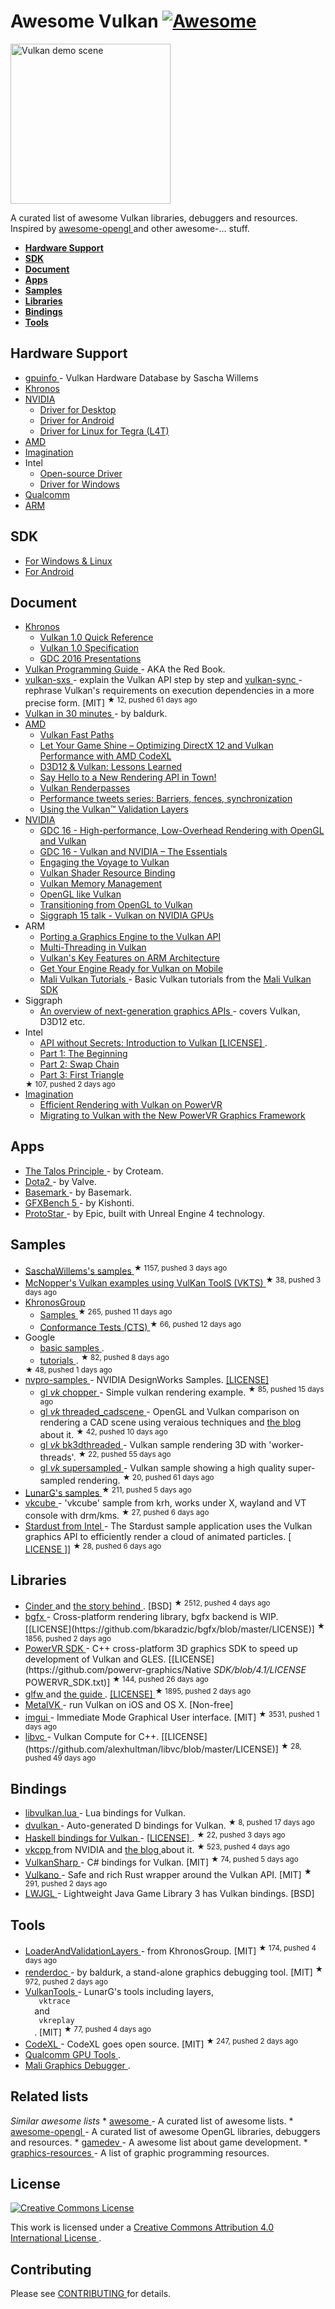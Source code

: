 <h1>
 Awesome Vulkan
 <a href="https://github.com/sindresorhus/awesome">
  <img alt="Awesome" src="https://cdn.rawgit.com/sindresorhus/awesome/d7305f38d29fed78fa85652e3a63e154dd8e8829/media/badge.svg"/>
 </a>
</h1>
<p>
 <img alt="Vulkan demo scene" height="256px" src="https://github.com/SaschaWillems/Vulkan/blob/master/images/vulkanlogoscene.png"/>
</p>
<p>
 A curated list of awesome Vulkan libraries, debuggers and resources. Inspired by
 <a href="https://github.com/eug/awesome-opengl">
  awesome-opengl
 </a>
 and other awesome-... stuff.
</p>
<ul>
 <li>
  <strong>
   <a href="#hardware-support">
    Hardware Support
   </a>
  </strong>
 </li>
 <li>
  <strong>
   <a href="#sdk">
    SDK
   </a>
  </strong>
 </li>
 <li>
  <strong>
   <a href="#document">
    Document
   </a>
  </strong>
 </li>
 <li>
  <strong>
   <a href="#apps">
    Apps
   </a>
  </strong>
 </li>
 <li>
  <strong>
   <a href="#samples">
    Samples
   </a>
  </strong>
 </li>
 <li>
  <strong>
   <a href="#libraries">
    Libraries
   </a>
  </strong>
 </li>
 <li>
  <strong>
   <a href="#bindings">
    Bindings
   </a>
  </strong>
 </li>
 <li>
  <strong>
   <a href="#tools">
    Tools
   </a>
  </strong>
 </li>
</ul>
<h2>
 Hardware Support
</h2>
<ul>
 <li>
  <a href="http://vulkan.gpuinfo.org/">
   gpuinfo
  </a>
  - Vulkan Hardware Database by Sascha Willems
 </li>
 <li>
  <a href="https://www.khronos.org/vulkan">
   Khronos
  </a>
 </li>
 <li>
  <a href="https://developer.nvidia.com/Vulkan">
   NVIDIA
  </a>
  <ul>
   <li>
    <a href="https://developer.nvidia.com/vulkan-driver">
     Driver for Desktop
    </a>
   </li>
   <li>
    <a href="https://developer.nvidia.com/vulkan-android">
     Driver for Android
    </a>
   </li>
   <li>
    <a href="https://developer.nvidia.com/embedded/vulkan">
     Driver for Linux for Tegra (L4T)
    </a>
   </li>
  </ul>
 </li>
 <li>
  <a href="http://support.amd.com/en-us/kb-articles/Pages/Radeon-Vulkan-Beta.aspx">
   AMD
  </a>
 </li>
 <li>
  <a href="https://imgtec.com/tools/powervr-early-access-program/">
   Imagination
  </a>
 </li>
 <li>
  Intel
  <ul>
   <li>
    <a href="https://01.org/linuxgraphics/blogs/jekstrand/2016/open-source-vulkan-drivers-intel-hardware/">
     Open-source Driver
    </a>
   </li>
   <li>
    <a href="https://software.intel.com/en-us/blogs/2016/03/14/new-intel-vulkan-beta-1540204404-graphics-driver-for-windows-78110-1540">
     Driver for Windows
    </a>
   </li>
  </ul>
 </li>
 <li>
  <a href="https://developer.qualcomm.com/software/adreno-gpu-sdk/gpu">
   Qualcomm
  </a>
 </li>
 <li>
  <a href="http://malideveloper.arm.com/resources/sdks/mali-vulkan-sdk/">
   ARM
  </a>
 </li>
</ul>
<h2>
 SDK
</h2>
<ul>
 <li>
  <a href="https://vulkan.lunarg.com/signin">
   For Windows & Linux
  </a>
 </li>
 <li>
  <a href="https://developer.android.com/ndk/guides/graphics/index.html">
   For Android
  </a>
 </li>
</ul>
<h2>
 Document
</h2>
<ul>
 <li>
  <a href="https://www.khronos.org/registry/vulkan/">
   Khronos
  </a>
  <ul>
   <li>
    <a href="https://www.khronos.org/registry/vulkan/specs/1.0/refguide/Vulkan-1.0-web.pdf">
     Vulkan 1.0 Quick Reference
    </a>
   </li>
   <li>
    <a href="https://www.khronos.org/registry/vulkan/specs/1.0-wsi_extensions/pdf/vkspec.pdf">
     Vulkan 1.0 Specification
    </a>
   </li>
   <li>
    <a href="https://www.khronos.org/assets/uploads/developers/library/2016-gdc/Khronos-Vulkan_Mar16.pdf">
     GDC 2016 Presentations
    </a>
   </li>
  </ul>
 </li>
 <li>
  <a href="http://www.amazon.com/Vulkan-Programming-Guide-Official-Learning/dp/0134464540">
   Vulkan Programming Guide
  </a>
  - AKA the Red Book.
 </li>
 <li>
  <a href="https://github.com/philiptaylor/vulkan-sxs">
   vulkan-sxs
  </a>
  - explain the Vulkan API step by step and
  <a href="https://github.com/philiptaylor/vulkan-sync">
   vulkan-sync
  </a>
  - rephrase Vulkan's requirements on execution dependencies in a more precise form. [MIT]
  <sup>
   &#9733 12, pushed 61 days ago
  </sup>
 </li>
 <li>
  <a href="https://renderdoc.org/vulkan-in-30-minutes.html">
   Vulkan in 30 minutes
  </a>
  - by baldurk.
 </li>
 <li>
  <a href="http://gpuopen.com/gaming-product/vulkan/">
   AMD
  </a>
  <ul>
   <li>
    <a href="http://32ipi028l5q82yhj72224m8j.wpengine.netdna-cdn.com/wp-content/uploads/2016/03/VulkanFastPaths.pdf">
     Vulkan Fast Paths
    </a>
   </li>
   <li>
    <a href="http://32ipi028l5q82yhj72224m8j.wpengine.netdna-cdn.com/wp-content/uploads/2016/03/Let_your_game_shine_optimizing_DirectX-12_and_Vulkan-performance_with_AMD_CodeXL.pdf">
     Let Your Game Shine – Optimizing DirectX 12 and Vulkan Performance with AMD CodeXL
    </a>
   </li>
   <li>
    <a href="http://32ipi028l5q82yhj72224m8j.wpengine.netdna-cdn.com/wp-content/uploads/2016/03/d3d12_vulkan_lessons_learned.pdf">
     D3D12 & Vulkan: Lessons Learned
    </a>
   </li>
   <li>
    <a href="http://gpuopen.com/say-hello/">
     Say Hello to a New Rendering API in Town!
    </a>
   </li>
   <li>
    <a href="http://gpuopen.com/vulkan-renderpasses/">
     Vulkan Renderpasses
    </a>
   </li>
   <li>
    <a href="http://gpuopen.com/performance-tweets-series-barriers-fences-synchronization/">
     Performance tweets series: Barriers, fences, synchronization
    </a>
   </li>
   <li>
    <a href="http://gpuopen.com/using-the-vulkan-validation-layers/">
     Using the Vulkan™ Validation Layers
    </a>
   </li>
  </ul>
 </li>
 <li>
  <a href="https://developer.nvidia.com/taxonomy/term/586">
   NVIDIA
  </a>
  <ul>
   <li>
    <a href="http://developer.download.nvidia.com/gameworks/events/GDC2016/mschott_lbishop_gl_vulkan.pdf">
     GDC 16 - High-performance, Low-Overhead Rendering with OpenGL and Vulkan
    </a>
   </li>
   <li>
    <a href="http://developer.download.nvidia.com/gameworks/events/GDC2016/Vulkan_Essentials_GDC16_tlorach.pdf">
     GDC 16 - Vulkan and NVIDIA – The Essentials
    </a>
   </li>
   <li>
    <a href="https://developer.nvidia.com/engaging-voyage-vulkan">
     Engaging the Voyage to Vulkan
    </a>
   </li>
   <li>
    <a href="https://developer.nvidia.com/vulkan-shader-resource-binding">
     Vulkan Shader Resource Binding
    </a>
   </li>
   <li>
    <a href="https://developer.nvidia.com/vulkan-memory-management">
     Vulkan Memory Management
    </a>
   </li>
   <li>
    <a href="https://developer.nvidia.com/opengl-vulkan">
     OpenGL like Vulkan
    </a>
   </li>
   <li>
    <a href="https://developer.nvidia.com/transitioning-opengl-vulkan">
     Transitioning from OpenGL to Vulkan
    </a>
   </li>
   <li>
    <a href="http://on-demand.gputechconf.com/siggraph/2015/presentation/SIG1501-Piers-Daniell.pdf">
     Siggraph 15 talk - Vulkan on NVIDIA GPUs
    </a>
   </li>
  </ul>
 </li>
 <li>
  ARM
  <ul>
   <li>
    <a href="https://community.arm.com/groups/arm-mali-graphics/blog/2016/02/16/porting-a-graphics-engine-to-the-vulkan-api">
     Porting a Graphics Engine to the Vulkan API
    </a>
   </li>
   <li>
    <a href="https://community.arm.com/groups/arm-mali-graphics/blog/2016/04/19/massively-multi-thread-for-vulkan">
     Multi-Threading in Vulkan
    </a>
   </li>
   <li>
    <a href="http://malideveloper.arm.com/downloads/Presentations/GDC%202016/Theatre/Vulkan%20API%20key%20features%20on%20ARM%20architecture.pdf">
     Vulkan's Key Features on ARM Architecture
    </a>
   </li>
   <li>
    <a href="http://malideveloper.arm.com/downloads/Presentations/GDC%202016/Theatre/Get%20Your%20Engine%20Ready%20for%20Vulkan%20on%20Mobile.pdf">
     Get Your Engine Ready for Vulkan on Mobile
    </a>
   </li>
   <li>
    <a href="http://malideveloper.arm.com/downloads/deved/tutorial/SDK/Vulkan/1.0/tutorials.html">
     Mali Vulkan Tutorials
    </a>
    - Basic Vulkan tutorials from the
    <a href="http://malideveloper.arm.com/resources/sdks/mali-vulkan-sdk/">
     Mali Vulkan SDK
    </a>
   </li>
  </ul>
 </li>
 <li>
  Siggraph
  <ul>
   <li>
    <a href="http://nextgenapis.realtimerendering.com/">
     An overview of next-generation graphics APIs
    </a>
    - covers Vulkan, D3D12 etc.
   </li>
  </ul>
 </li>
 <li>
  Intel
  <ul>
   <li>
    <a href="https://github.com/GameTechDev/IntroductionToVulkan">
     API without Secrets: Introduction to Vulkan
    </a>
    <a href="https://github.com/GameTechDev/IntroductionToVulkan/blob/master/license.txt">
     [LICENSE]
    </a>
    .
   </li>
   <li>
    <a href="https://software.intel.com/en-us/api-without-secrets-introduction-to-vulkan-part-1">
     Part 1: The Beginning
    </a>
   </li>
   <li>
    <a href="https://software.intel.com/en-us/api-without-secrets-introduction-to-vulkan-part-2">
     Part 2: Swap Chain
    </a>
   </li>
   <li>
    <a href="https://software.intel.com/en-us/api-without-secrets-introduction-to-vulkan-part-3">
     Part 3: First Triangle
    </a>
   </li>
  </ul>
  <sup>
   &#9733 107, pushed 2 days ago
  </sup>
 </li>
 <li>
  <a href="http://blog.imgtec.com/tag/vulkan">
   Imagination
  </a>
  <ul>
   <li>
    <a href="https://imagination-technologies-cloudfront-assets.s3.amazonaws.com/idc-docs/gdc16/6_Efficient%20rendering%20with%20Vulkan%20on%20PowerVR.pdf">
     Efficient Rendering with Vulkan on PowerVR
    </a>
   </li>
   <li>
    <a href="https://imagination-technologies-cloudfront-assets.s3.amazonaws.com/idc-docs/gdc16/7_FrameworkIDC16.pdf">
     Migrating to Vulkan with the New PowerVR Graphics Framework
    </a>
   </li>
  </ul>
 </li>
</ul>
<h2>
 Apps
</h2>
<ul>
 <li>
  <a href="http://www.croteam.com/talos-principle-will-support-vulkan-first-screenshot-released/">
   The Talos Principle
  </a>
  - by Croteam.
 </li>
 <li>
  <a href="https://www.dota2.com/reborn/part3/">
   Dota2
  </a>
  - by Valve.
 </li>
 <li>
  <a href="http://www.basemark.com/2015/11/10/basemark-extends-its-benchmarking-lead-with-a-vulkan-performance-test/">
   Basemark
  </a>
  - by Basemark.
 </li>
 <li>
  <a href="https://kishonti.net/news_single.jsp?id=31133884">
   GFXBench 5
  </a>
  - by Kishonti.
 </li>
 <li>
  <a href="https://www.unrealengine.com/blog/epic-games-unveils-protostar-at-samsung-galaxy-unpacked">
   ProtoStar
  </a>
  - by Epic, built with Unreal Engine 4 technology.
 </li>
</ul>
<h2>
 Samples
</h2>
<ul>
 <li>
  <a href="https://github.com/SaschaWillems/Vulkan">
   SaschaWillems's samples
  </a>
  <sup>
   &#9733 1157, pushed 3 days ago
  </sup>
 </li>
 <li>
  <a href="https://github.com/McNopper/Vulkan">
   McNopper's Vulkan examples using VulKan ToolS (VKTS)
  </a>
  <sup>
   &#9733 38, pushed 3 days ago
  </sup>
 </li>
 <li>
  <a href="https://github.com/KhronosGroup">
   KhronosGroup
  </a>
  <ul>
   <li>
    <a href="https://github.com/KhronosGroup/Vulkan-Samples">
     Samples
    </a>
    <sup>
     &#9733 265, pushed 11 days ago
    </sup>
   </li>
   <li>
    <a href="https://github.com/KhronosGroup/Vulkan-CTS">
     Conformance Tests (CTS)
    </a>
    <sup>
     &#9733 66, pushed 12 days ago
    </sup>
   </li>
  </ul>
 </li>
 <li>
  Google
  <ul>
   <li>
    <a href="https://github.com/googlesamples/vulkan-basic-samples">
     basic samples
    </a>
    .
   </li>
   <li>
    <a href="https://github.com/googlesamples/android-vulkan-tutorials">
     tutorials
    </a>
    .
    <sup>
     &#9733 82, pushed 8 days ago
    </sup>
   </li>
  </ul>
  <sup>
   &#9733 48, pushed 1 days ago
  </sup>
 </li>
 <li>
  <a href="https://github.com/nvpro-samples">
   nvpro-samples
  </a>
  - NVIDIA DesignWorks Samples.
  <a href="https://github.com/nvpro-samples/gl_vk_threaded_cadscene/blob/master/LICENSE">
   [LICENSE]
  </a>
  <ul>
   <li>
    <a href="https://github.com/nvpro-samples/gl_vk_chopper">
     gl
     <em>
      vk
     </em>
     chopper
    </a>
    - Simple vulkan rendering example.
    <sup>
     &#9733 85, pushed 15 days ago
    </sup>
   </li>
   <li>
    <a href="https://github.com/nvpro-samples/gl_vk_threaded_cadscene">
     gl
     <em>
      vk
     </em>
     threaded_cadscene
    </a>
    - OpenGL and Vulkan comparison on rendering a CAD scene using veraious techniques and
    <a href="https://developer.nvidia.com/vulkan-opengl-threaded-cad-scene-sample">
     the blog
    </a>
    about it.
    <sup>
     &#9733 42, pushed 10 days ago
    </sup>
   </li>
   <li>
    <a href="https://github.com/nvpro-samples/gl_vk_bk3dthreaded">
     gl
     <em>
      vk
     </em>
     bk3dthreaded
    </a>
    - Vulkan sample rendering 3D with 'worker-threads'.
    <sup>
     &#9733 22, pushed 55 days ago
    </sup>
   </li>
   <li>
    <a href="https://github.com/nvpro-samples/gl_vk_supersampled">
     gl
     <em>
      vk
     </em>
     supersampled
    </a>
    - Vulkan sample showing a high quality super-sampled rendering.
    <sup>
     &#9733 20, pushed 61 days ago
    </sup>
   </li>
  </ul>
 </li>
 <li>
  <a href="https://github.com/LunarG/VulkanSamples">
   LunarG's samples
  </a>
  <sup>
   &#9733 211, pushed 5 days ago
  </sup>
 </li>
 <li>
  <a href="https://github.com/krh/vkcube">
   vkcube
  </a>
  - 'vkcube' sample from krh, works under X, wayland and VT console with
drm/kms.
  <sup>
   &#9733 27, pushed 6 days ago
  </sup>
 </li>
 <li>
  <a href="https://github.com/GameTechDev/stardust_vulkan">
   Stardust from Intel
  </a>
  - The Stardust sample application uses the Vulkan graphics API to efficiently render a cloud of animated particles. [
  <a href="https://github.com/GameTechDev/stardust_vulkan/blob/master/license.txt">
   LICENSE
  </a>
  ]]
  <sup>
   &#9733 28, pushed 6 days ago
  </sup>
 </li>
</ul>
<h2>
 Libraries
</h2>
<ul>
 <li>
  <a href="https://github.com/cinder/Cinder">
   Cinder
  </a>
  and
  <a href="https://libcinder.org/notes/vulkan">
   the story
  </a>
  <a href="https://forum.libcinder.org/#Topic/23286000002614007">
   behind
  </a>
  . [BSD]
  <sup>
   &#9733 2512, pushed 4 days ago
  </sup>
 </li>
 <li>
  <a href="https://github.com/bkaradzic/bgfx">
   bgfx
  </a>
  - Cross-platform rendering library, bgfx backend is WIP. [[LICENSE](https://github.com/bkaradzic/bgfx/blob/master/LICENSE)]
  <sup>
   &#9733 1856, pushed 2 days ago
  </sup>
 </li>
 <li>
  <a href="https://github.com/powervr-graphics/Native_SDK">
   PowerVR SDK
  </a>
  - C++ cross-platform 3D graphics SDK to speed up development of Vulkan and GLES. [[LICENSE](https://github.com/powervr-graphics/Native
  <em>
   SDK/blob/4.1/LICENSE
  </em>
  POWERVR_SDK.txt)]
  <sup>
   &#9733 144, pushed 26 days ago
  </sup>
 </li>
 <li>
  <a href="https://github.com/glfw/glfw">
   glfw
  </a>
  and
  <a href="http://www.glfw.org/docs/3.2/vulkan.html">
   the guide
  </a>
  .
  <a href="https://github.com/glfw/glfw/blob/master/COPYING.txt">
   [LICENSE]
  </a>
  <sup>
   &#9733 1895, pushed 2 days ago
  </sup>
 </li>
 <li>
  <a href="https://moltengl.com/metalvk/">
   MetalVK
  </a>
  - run Vulkan on iOS and OS X. [Non-free]
 </li>
 <li>
  <a href="https://github.com/ocornut/imgui">
   imgui
  </a>
  - Immediate Mode Graphical User interface. [MIT]
  <sup>
   &#9733 3531, pushed 1 days ago
  </sup>
 </li>
 <li>
  <a href="https://github.com/alexhultman/libvc">
   libvc
  </a>
  - Vulkan Compute for C++.  [[LICENSE](https://github.com/alexhultman/libvc/blob/master/LICENSE)]
  <sup>
   &#9733 28, pushed 49 days ago
  </sup>
 </li>
</ul>
<h2>
 Bindings
</h2>
<ul>
 <li>
  <a href="https://github.com/CapsAdmin/ffibuild/blob/master/examples/vulkan/libvulkan.lua">
   libvulkan.lua
  </a>
  - Lua bindings for Vulkan.
 </li>
 <li>
  <a href="https://github.com/ColonelThirtyTwo/dvulkan">
   dvulkan
  </a>
  - Auto-generated D bindings for Vulkan.
  <sup>
   &#9733 8, pushed 17 days ago
  </sup>
 </li>
 <li>
  <a href="https://github.com/expipiplus1/vulkan">
   Haskell bindings for Vulkan
  </a>
  -
  <a href="https://github.com/expipiplus1/vulkan/blob/master/LICENSE">
   [LICENSE]
  </a>
  .
  <sup>
   &#9733 22, pushed 3 days ago
  </sup>
 </li>
 <li>
  <a href="https://github.com/nvpro-pipeline/vkcpp">
   vkcpp
  </a>
  from NVIDIA and
  <a href="https://developer.nvidia.com/open-source-vulkan-c-api">
   the blog
  </a>
  about it.
  <sup>
   &#9733 523, pushed 4 days ago
  </sup>
 </li>
 <li>
  <a href="https://github.com/mono/VulkanSharp">
   VulkanSharp
  </a>
  - C# bindings for Vulkan. [MIT]
  <sup>
   &#9733 74, pushed 5 days ago
  </sup>
 </li>
 <li>
  <a href="https://github.com/tomaka/vulkano">
   Vulkano
  </a>
  - Safe and rich Rust wrapper around the Vulkan API. [MIT]
  <sup>
   &#9733 291, pushed 2 days ago
  </sup>
 </li>
 <li>
  <a href="https://www.lwjgl.org/">
   LWJGL
  </a>
  - Lightweight Java Game Library 3 has Vulkan bindings. [BSD]
 </li>
</ul>
<h2>
 Tools
</h2>
<ul>
 <li>
  <a href="https://github.com/KhronosGroup/Vulkan-LoaderAndValidationLayers">
   LoaderAndValidationLayers
  </a>
  - from KhronosGroup. [MIT]
  <sup>
   &#9733 174, pushed 4 days ago
  </sup>
 </li>
 <li>
  <a href="https://github.com/baldurk/renderdoc">
   renderdoc
  </a>
  - by baldurk, a stand-alone graphics debugging tool. [MIT]
  <sup>
   &#9733 972, pushed 2 days ago
  </sup>
 </li>
 <li>
  <a href="https://github.com/LunarG/VulkanTools">
   VulkanTools
  </a>
  - LunarG's tools including layers,
  <code>
   vktrace
  </code>
  and
  <code>
   vkreplay
  </code>
  . [MIT]
  <sup>
   &#9733 77, pushed 4 days ago
  </sup>
 </li>
 <li>
  <a href="https://github.com/GPUOpen-Tools/CodeXL">
   CodeXL
  </a>
  - CodeXL goes open source. [MIT]
  <sup>
   &#9733 247, pushed 2 days ago
  </sup>
 </li>
 <li>
  <a href="https://developer.qualcomm.com/software/adreno-gpu-sdk/tools">
   Qualcomm GPU Tools
  </a>
  .
 </li>
 <li>
  <a href="http://malideveloper.arm.com/resources/tools/mali-graphics-debugger/">
   Mali Graphics Debugger
  </a>
  .
 </li>
</ul>
<h2>
 Related lists
</h2>
<p>
 <em>
  Similar awesome lists
 </em>
 *
 <a href="https://github.com/sindresorhus/awesome">
  awesome
 </a>
 - A curated list of awesome lists.
*
 <a href="https://github.com/eug/awesome-opengl">
  awesome-opengl
 </a>
 - A curated list of awesome OpenGL libraries, debuggers and resources.
*
 <a href="https://github.com/ellisonleao/magictools">
  gamedev
 </a>
 - A awesome list about game development.
*
 <a href="https://github.com/mattdesl/graphics-resources">
  graphics-resources
 </a>
 - A list of graphic programming resources.
</p>
<h2>
 License
</h2>
<p>
 <a href="http://creativecommons.org/licenses/by/4.0/">
  <img alt="Creative Commons License" src="http://i.creativecommons.org/l/by/4.0/88x31.png"/>
 </a>
</p>
<p>
 This work is licensed under a
 <a href="http://creativecommons.org/licenses/by/4.0/">
  Creative Commons Attribution 4.0 International License
 </a>
 .
</p>
<h2>
 Contributing
</h2>
<p>
 Please see
 <a href="https://github.com/vinjn/awesome-vulkan/blob/master/CONTRIBUTING.md">
  CONTRIBUTING
 </a>
 for details.
</p>
